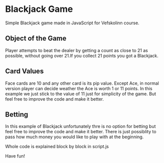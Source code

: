 # Blackjack Game

Simple Blackjack game made in JavaScript for Vefskolinn course.

## Object of the Game

Player attempts to beat the dealer by getting a count as close to 21 as possible, without going over 21.If you collect 21 points you got a Blackjack.

## Card Values

Face cards are 10 and any other card is its pip value.
Except Ace, in normal version player can decide weather the Ace is worth 1 or 11 points.
In this example we just stick to the value of 11 just for simplicity of the game.
But feel free to improve the code and make it better.

## Betting

In this example of Blackjack unfortunately thre is no option for betting but feel free to improve the code and make it better. There is just possiblity to pass how much money you would like to play with at the beginning.

Whole code is explained block by block in script.js

Have fun!


